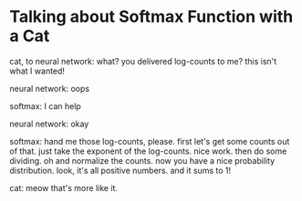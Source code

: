 # Talking about Softmax Function with a Cat

cat, to neural network: what? you delivered log-counts to me? this isn't what I wanted!

neural network: oops

softmax: I can help

neural network: okay

softmax: hand me those log-counts, please. 
         first let's get some counts out of that. just take the exponent of the log-counts. nice work. 
	     then do some dividing. oh and normalize the counts. 
	     now you have a nice probability distribution. 
	     look, it's all positive numbers. and it sums to 1!

cat: meow that's more like it.